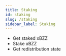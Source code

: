 ```yaml
---
title: Staking
id: staking
slug: /staking
sidebar_label: Staking
---
```


* Get staked xBZZ
* Stake xBZZ
* Get redistribution state
